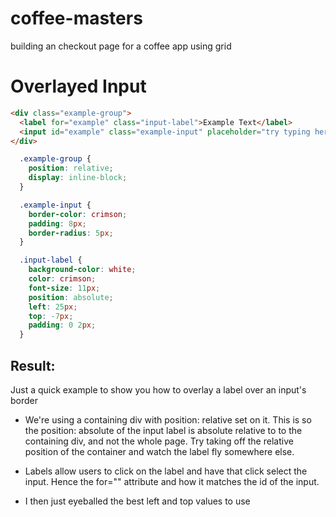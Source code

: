 # coffee-masters
building an checkout page for a coffee app using grid 

# Overlayed Input


```html
<div class="example-group">
  <label for="example" class="input-label">Example Text</label>
  <input id="example" class="example-input" placeholder="try typing here" />
</div>
```
```css
  .example-group {
    position: relative;
    display: inline-block;
  }

  .example-input {
    border-color: crimson;
    padding: 8px;
    border-radius: 5px;
  }

  .input-label {
    background-color: white;
    color: crimson;
    font-size: 11px;
    position: absolute;
    left: 25px;
    top: -7px;
    padding: 0 2px;
  }
```


## Result:
Just a quick example to show you how to overlay a label over an input's border

- We're using a containing div with position: relative set on it. This is so the position: absolute of the input label is absolute relative to to the containing div, and not the whole page. Try taking off the relative position of the container and watch the label fly somewhere else.


- Labels allow users to click on the label and have that click select the input. Hence the for="" attribute and how it matches the id of the input.


- I then just eyeballed the best left and top values to use


